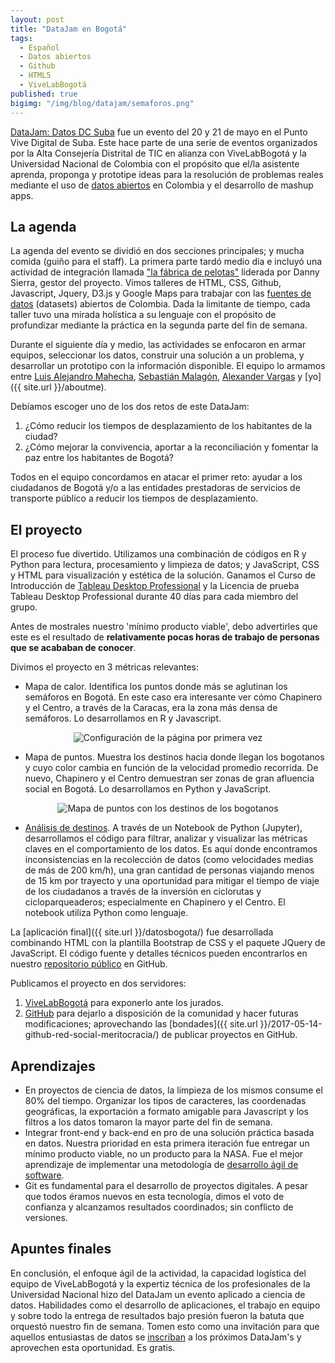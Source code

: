 ```yaml
---
layout: post
title: "DataJam en Bogotá"
tags:
  - Español
  - Datos abiertos
  - Github
  - HTML5
  - ViveLabBogotá
published: true
bigimg: "/img/blog/datajam/semaforos.png"
---
```

[DataJam: Datos DC Suba](http://datosdc.vivelabbogota.com/) fue un evento del 20 y 21 de mayo en el Punto Vive Digital de Suba. Este hace parte de una serie de eventos organizados por la Alta Consejería Distrital de TIC en alianza con ViveLabBogotá y la Universidad Nacional de Colombia con el propósito que el/la asistente aprenda, proponga y prototipe ideas para la resolución de problemas reales mediante el uso de [datos abiertos](http://www.datos.gov.co) en Colombia y el desarrollo de mashup apps. 

## La agenda
La agenda del evento se dividió en dos secciones principales; y mucha comida (guiño para el staff). La primera parte tardó medio día e incluyó una actividad de integración llamada ["la fábrica de pelotas"](https://www.youtube.com/watch?v=-tMcQBfJPOo) liderada por Danny Sierra, gestor del proyecto. Vimos talleres de HTML, CSS, Github, Javascript, Jquery, D3.js y Google Maps para trabajar con las [fuentes de datos](http://datos.gov.co) (datasets) abiertos de Colombia. Dada la limitante de tiempo, cada taller tuvo una mirada holística a su lenguaje con el propósito de profundizar mediante la práctica en la segunda parte del fin de semana.

Durante el siguiente día y medio, las actividades se enfocaron en armar equipos, seleccionar los datos, construir una solución a un problema, y desarrollar un prototipo con la información disponible. El equipo lo armamos entre [Luis Alejandro Mahecha](https://www.linkedin.com/in/lamahechag/), [Sebastián Malagón](https://www.linkedin.com/in/sebasti%C3%A1n-malag%C3%B3n-p%C3%A9rez-17768b125/), [Alexander Vargas](https://www.linkedin.com/in/alexander-vargas-7b428111b/) y [yo]({{ site.url }}/aboutme).

Debíamos escoger uno de los dos retos de este DataJam:
1. ¿Cómo reducir los tiempos de desplazamiento de los habitantes de la ciudad?
2. ¿Cómo mejorar la convivencia, aportar a la reconciliación y fomentar la paz entre los habitantes de Bogotá?

Todos en el equipo concordamos en atacar el primer reto: ayudar a los ciudadanos de Bogotá y/o a las entidades prestadoras de servicios de transporte público a reducir los tiempos de desplazamiento.

## El proyecto

El proceso fue divertido. Utilizamos una combinación de códigos en R y Python para lectura, procesamiento y limpieza de datos; y JavaScript, CSS y HTML para visualización y estética de la solución. Ganamos el Curso de Introducción de [Tableau Desktop Professional](https://www.tableau.com/products/desktop) y la Licencia de prueba Tableau Desktop Professional durante 40 días para cada miembro del grupo.

Antes de mostrales nuestro 'mínimo producto viable', debo advertirles que este es el resultado de __relativamente pocas horas de trabajo de personas que se acababan de conocer__. 

Divimos el proyecto en 3 métricas relevantes:
* Mapa de calor. Identifica los puntos donde más se aglutinan los semáforos en Bogotá. En este caso era interesante ver cómo Chapinero y el Centro, a través de la Caracas, era la zona más densa de semáforos. Lo desarrollamos en R y Javascript.

<div style="text-align:center;">
  <a>
    <img src="http://camicabrera.com/img/blog/datajam/semafotos.png" alt="Configuración de la página por primera vez">
  </a>
</div>

* Mapa de puntos. Muestra los destinos hacia donde llegan los bogotanos y cuyo color cambia en función de la velocidad promedio recorrida. De nuevo, Chapinero y el Centro demuestran ser zonas de gran afluencia social en Bogotá. Lo desarrollamos en Python y JavaScript.

<div style="text-align:center;">
  <a>
    <img src="http://camicabrera.com/img/blog/datajam/destinos.png" alt="Mapa de puntos con los destinos de los bogotanos">
  </a>
</div>

* [Análisis de destinos](https://github.com/cecabrera/datosbogota/blob/master/Mejorar%20tiempo%20de%20desplazamiento.ipynb). A través de un Notebook de Python (Jupyter), desarrollamos el código para filtrar, analizar y visualizar las métricas claves en el comportamiento de los datos. Es aquí donde encontramos inconsistencias en la recolección de datos (como velocidades medias de más de 200 km/h), una gran cantidad de personas viajando menos de 15 km por trayecto y una oportunidad para mitigar el tiempo de viaje de los ciudadanos a través de la inversión en ciclorutas y cicloparqueaderos; especialmente en Chapinero y el Centro. El notebook utiliza Python como lenguaje.

La [aplicación final]({{ site.url }}/datosbogota/) fue desarrollada combinando HTML con la plantilla Bootstrap de CSS y el paquete JQuery de JavaScript. El código fuente y detalles técnicos pueden encontrarlos en nuestro [repositorio público](https://github.com/cecabrera/datosbogota) en GitHub.

Publicamos el proyecto en dos servidores:

1. [ViveLabBogotá](http://www.vivelabbogota.com/datosdcsuba02/) para exponerlo ante los jurados.
2. [GitHub](http://camicabrera.com/datosbogota) para dejarlo a disposición de la comunidad y hacer futuras modificaciones; aprovechando las [bondades]({{ site.url }}/2017-05-14-github-red-social-meritocracia/) de publicar proyectos en GitHub.

## Aprendizajes
* En proyectos de ciencia de datos, la limpieza de los mismos consume el 80% del tiempo. Organizar los tipos de caracteres, las coordenadas geográficas, la exportación a formato amigable para Javascript y los filtros a los datos tomaron la mayor parte del fin de semana.
* Integrar front-end y back-end en pro de una solución práctica basada en datos. Nuestra prioridad en esta primera iteración fue entregar un mínimo producto viable, no un producto para la NASA. Fue el mejor aprendizaje de implementar una metodología de [desarrollo ágil de software](https://en.wikipedia.org/wiki/Scrum_(software_development)).
* Git es fundamental para el desarrollo de proyectos digitales. A pesar que todos éramos nuevos en esta tecnología, dimos el voto de confianza y alcanzamos resultados coordinados; sin conflicto de versiones. 

## Apuntes finales
En conclusión, el enfoque ágil de la actividad, la capacidad logística del equipo de ViveLabBogotá y la expertiz técnica de los profesionales de la Universidad Nacional hizo del DataJam un evento aplicado a ciencia de datos. Habilidades como el desarrollo de aplicaciones, el trabajo en equipo y sobre todo la entrega de resultados bajo presión fueron la batuta que orquestó nuestro fin de semana. Tomen esto como una invitación para que aquellos entusiastas de datos se [inscriban](http://datosdc.vivelabbogota.com) a los próximos DataJam's y aprovechen esta oportunidad. Es gratis.